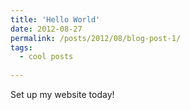 ```yaml
---
title: 'Hello World'
date: 2012-08-27
permalink: /posts/2012/08/blog-post-1/
tags:
  - cool posts
 
---
```


Set up my website today!